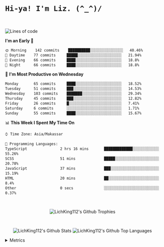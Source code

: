 
# `Hi-ya! I'm Liz. (^_^)/ `

<br>

<!--START_SECTION:waka-->
![Lines of code](https://img.shields.io/badge/From%20Hello%20World%20I%27ve%20Written-10464%20lines%20of%20code-blue)

**I'm an Early 🐤** 

```text
🌞 Morning    142 commits    ██████████░░░░░░░░░░░░░░░   40.46% 
🌆 Daytime    77 commits     █████░░░░░░░░░░░░░░░░░░░░   21.94% 
🌃 Evening    66 commits     ████░░░░░░░░░░░░░░░░░░░░░   18.8% 
🌙 Night      66 commits     ████░░░░░░░░░░░░░░░░░░░░░   18.8%

```
📅 **I'm Most Productive on Wednesday** 

```text
Monday       65 commits     ████░░░░░░░░░░░░░░░░░░░░░   18.52% 
Tuesday      51 commits     ███░░░░░░░░░░░░░░░░░░░░░░   14.53% 
Wednesday    103 commits    ███████░░░░░░░░░░░░░░░░░░   29.34% 
Thursday     45 commits     ███░░░░░░░░░░░░░░░░░░░░░░   12.82% 
Friday       26 commits     █░░░░░░░░░░░░░░░░░░░░░░░░   7.41% 
Saturday     6 commits      ░░░░░░░░░░░░░░░░░░░░░░░░░   1.71% 
Sunday       55 commits     ████░░░░░░░░░░░░░░░░░░░░░   15.67%

```


📊 **This Week I Spent My Time On** 

```text
⌚︎ Time Zone: Asia/Makassar

💬 Programming Languages: 
TypeScript               2 hrs 16 mins       █████████████░░░░░░░░░░░░   55.26% 
SCSS                     51 mins             █████░░░░░░░░░░░░░░░░░░░░   20.78% 
JavaScript               37 mins             ███░░░░░░░░░░░░░░░░░░░░░░   15.19% 
HTML                     20 mins             ██░░░░░░░░░░░░░░░░░░░░░░░   8.4% 
Other                    0 secs              ░░░░░░░░░░░░░░░░░░░░░░░░░   0.37%

```


<!--END_SECTION:waka-->

<br>

  <p align="center">
    <img alt="LichKing112's Github Trophies" src="https://github-profile-trophy.vercel.app/?username=LichKing112&theme=onedark" />
  </p>
  
 <br>
 <p align="center">
    <img alt="LichKing112's Github Stats" src="https://github-readme-stats.vercel.app/api?username=lichking112&theme=gotham&show_icons=true" />
    <img alt="LichKing112's Github Top Languages" src="https://github-readme-stats.vercel.app/api/top-langs/?username=lichking112&theme=gotham&layout=compact" />
  </p>


<details>
  <summary>Metrics</summary>
  <br>
  <p align="center">
    <img alt="LichKing112's Github Metrics" src="https://github.com/LichKing112/LichKing112/blob/master/github-metrics.svg" />
  </p>
</details>



